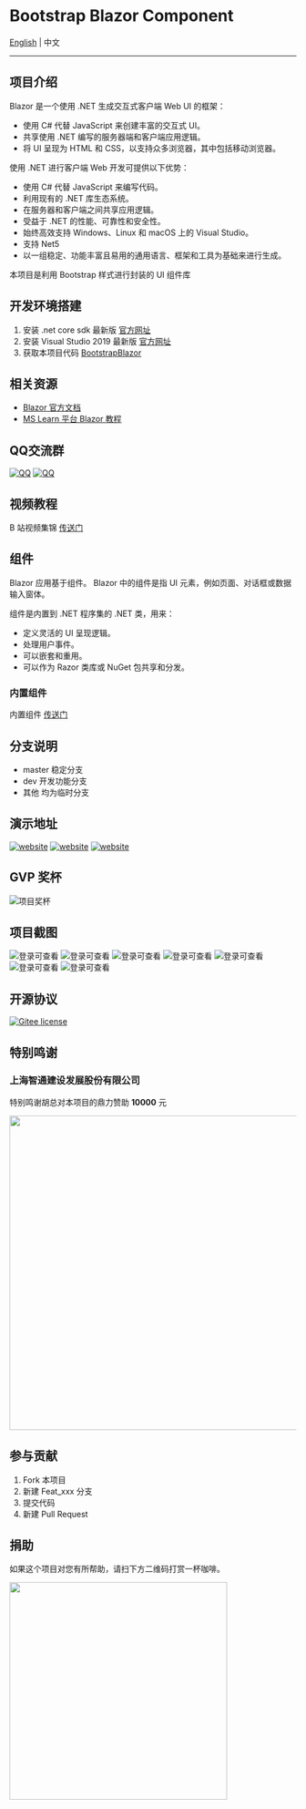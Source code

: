 # Bootstrap Blazor Component

<a href="README.md">English</a> | <span>中文</span>

---

## 项目介绍
Blazor 是一个使用 .NET 生成交互式客户端 Web UI 的框架：

- 使用 C# 代替 JavaScript 来创建丰富的交互式 UI。
- 共享使用 .NET 编写的服务器端和客户端应用逻辑。
- 将 UI 呈现为 HTML 和 CSS，以支持众多浏览器，其中包括移动浏览器。

使用 .NET 进行客户端 Web 开发可提供以下优势：

- 使用 C# 代替 JavaScript 来编写代码。
- 利用现有的 .NET 库生态系统。
- 在服务器和客户端之间共享应用逻辑。
- 受益于 .NET 的性能、可靠性和安全性。
- 始终高效支持 Windows、Linux 和 macOS 上的 Visual Studio。
- 支持 Net5
- 以一组稳定、功能丰富且易用的通用语言、框架和工具为基础来进行生成。

本项目是利用 Bootstrap 样式进行封装的 UI 组件库

## 开发环境搭建
1. 安装 .net core sdk 最新版 [官方网址](http://www.microsoft.com/net/download)
2. 安装 Visual Studio 2019 最新版 [官方网址](https://visualstudio.microsoft.com/vs/getting-started/)
3. 获取本项目代码 [BootstrapBlazor](https://gitee.com/LongbowEnterprise/BootstrapBlazor)

## 相关资源
- [Blazor 官方文档](https://docs.microsoft.com/zh-cn/aspnet/core/blazor/?WT.mc_id=DT-MVP-5004174)
- [MS Learn 平台 Blazor 教程](https://docs.microsoft.com/zh-cn/learn/modules/build-blazor-webassembly-visual-studio-code/?WT.mc_id=DT-MVP-5004174)

## QQ交流群

[![QQ](https://img.shields.io/badge/QQ-795206915(满)-red.svg?logo=tencent%20qq&logoColor=red)](https://qm.qq.com/cgi-bin/qm/qr?k=1-jF9-5WA_3GFiJgXem2U_AQfqbdyOlV&jump_from=webapi) [![QQ](https://img.shields.io/badge/QQ-675147445-green.svg?logo=tencent%20qq&logoColor=red)](https://qm.qq.com/cgi-bin/qm/qr?k=Geker7hCXK0HC-J8_974645j_n6w0OE0&jump_from=webapi)

## 视频教程

B 站视频集锦 [传送门](https://space.bilibili.com/660853738/channel/index)

## 组件

Blazor 应用基于组件。 Blazor 中的组件是指 UI 元素，例如页面、对话框或数据输入窗体。

组件是内置到 .NET 程序集的 .NET 类，用来：
- 定义灵活的 UI 呈现逻辑。
- 处理用户事件。
- 可以嵌套和重用。
- 可以作为 Razor 类库或 NuGet 包共享和分发。

### 内置组件

内置组件 [传送门](https://www.blazor.zone/components)

## 分支说明

- master 稳定分支
- dev 开发功能分支
- 其他 均为临时分支

## 演示地址
[![website](https://img.shields.io/badge/Github-海外-success.svg?logo=buzzfeed&logoColor=red&color=red)](https://argozhang.github.io) [![website](https://img.shields.io/badge/linux-备站-success.svg?logo=buzzfeed&logoColor=green)](https://blazor.zylweb.cn) [![website](https://img.shields.io/badge/linux-主站-success.svg?logo=buzzfeed&logoColor=green)](https://www.blazor.zone)

## GVP 奖杯
![项目奖杯](https://images.gitee.com/uploads/images/2021/0112/120620_e596ac3c_554725.png "GVP.png")

## 项目截图

![登录可查看](https://gitee.com/LongbowEnterprise/Pictures/raw/master/BootstrapBlazor/Toggle.png "Toggle.png")
![登录可查看](https://gitee.com/LongbowEnterprise/Pictures/raw/master/BootstrapBlazor/Toast.png "Toast.png")
![登录可查看](https://gitee.com/LongbowEnterprise/Pictures/raw/master/BootstrapBlazor/Upload.png "Upload.png")
![登录可查看](https://gitee.com/LongbowEnterprise/Pictures/raw/master/BootstrapBlazor/Upload2.png "Upload2.png")
![登录可查看](https://gitee.com/LongbowEnterprise/Pictures/raw/master/BootstrapBlazor/Bar.png "Bar.png")
![登录可查看](https://gitee.com/LongbowEnterprise/Pictures/raw/master/BootstrapBlazor/Pie.png "Pei.png")
![登录可查看](https://gitee.com/LongbowEnterprise/Pictures/raw/master/BootstrapBlazor/Doughnut.png "Doughnut.png")

## 开源协议
[![Gitee license](https://img.shields.io/github/license/argozhang/bootstrapblazor.svg?logo=git&logoColor=red)](https://gitee.com/LongbowEnterprise/BootstrapBlazor/blob/master/LICENSE)

## 特别鸣谢

### 上海智通建设发展股份有限公司

特别鸣谢胡总对本项目的鼎力赞助 **10000** 元

<img src="https://gitee.com/LongbowEnterprise/Pictures/raw/master/BootstrapBlazor/Donate@x2.png" width="552px;" />

## 参与贡献

1. Fork 本项目
2. 新建 Feat_xxx 分支
3. 提交代码
4. 新建 Pull Request

## 捐助

如果这个项目对您有所帮助，请扫下方二维码打赏一杯咖啡。

<img src="https://gitee.com/LongbowEnterprise/Pictures/raw/master/WeChat/BarCode@2x.png" width="382px;" />
